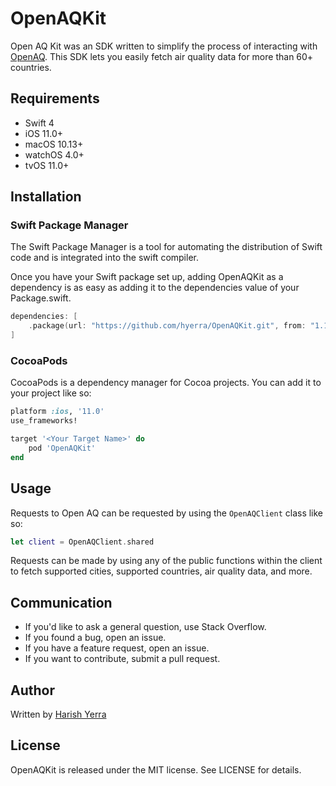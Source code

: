 # OpenAQKit
Open AQ Kit was an SDK written to simplify the process of interacting with [OpenAQ](openaq.org). This SDK lets you easily fetch air quality data for more than 60+ countries.

## Requirements
* Swift 4
* iOS 11.0+
* macOS 10.13+
* watchOS 4.0+
* tvOS 11.0+

## Installation
### Swift Package Manager
The Swift Package Manager is a tool for automating the distribution of Swift code and is integrated into the swift compiler.

Once you have your Swift package set up, adding OpenAQKit as a dependency is as easy as adding it to the dependencies value of your Package.swift.

```swift
dependencies: [
    .package(url: "https://github.com/hyerra/OpenAQKit.git", from: "1.1.2")
]
```
### CocoaPods
CocoaPods is a dependency manager for Cocoa projects. You can add it to your project like so:
```ruby
platform :ios, '11.0'
use_frameworks!

target '<Your Target Name>' do
    pod 'OpenAQKit'
end
```
## Usage
Requests to Open AQ can be requested by using the `OpenAQClient` class like so:
```swift
let client = OpenAQClient.shared
```

Requests can be made by using any of the public functions within the client to fetch supported cities, supported countries, air quality data, and more.

## Communication
* If you'd like to ask a general question, use Stack Overflow.
* If you found a bug, open an issue.
* If you have a feature request, open an issue.
* If you want to contribute, submit a pull request.

## Author
Written by [Harish Yerra](https://twitter.com/harishyerra4)
## License
OpenAQKit is released under the MIT license. See LICENSE for details.
